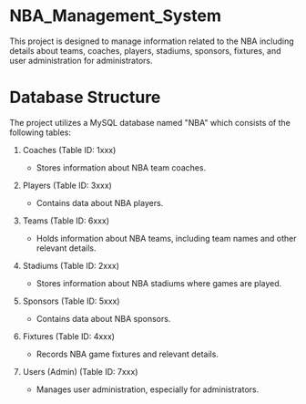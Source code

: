 # NBA_Management_System
This project is designed to manage information related to the NBA including details about teams, coaches, players, stadiums, sponsors, fixtures, and user administration for administrators.

# Database Structure
The project utilizes a MySQL database named "NBA" which consists of the following tables:
1. Coaches (Table ID: 1xxx)
   
   * Stores information about NBA team coaches.
   
2. Players (Table ID: 3xxx)

   * Contains data about NBA players.

3. Teams (Table ID: 6xxx)

    * Holds information about NBA teams, including team names and other relevant details.
   
4. Stadiums (Table ID: 2xxx)

     * Stores information about NBA stadiums where games are played.
   
5. Sponsors (Table ID: 5xxx)

     * Contains data about NBA sponsors.
  
6. Fixtures (Table ID: 4xxx)
   
     * Records NBA game fixtures and relevant details.
   
7. Users (Admin) (Table ID: 7xxx)

     * Manages user administration, especially for administrators.

